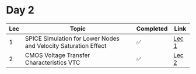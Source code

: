 # Day 2

| Lec | Topic | Completed | Link |
|-----|-------|-----------|------|
| 1 |SPICE Simulation for Lower Nodes and Velocity Saturation Effect| ✅ | [Lec 1](https://github.com/SanskarJain1009/RISC_V_Chip/tree/main/week_4/day_2/SPICE_Simulation_for_Lower_Nodes_and_Velocity_Saturation_Effect) |
| 2 | CMOS Voltage Transfer Characteristics VTC | ✅ | [Lec 2](https://github.com/SanskarJain1009/RISC_V_Chip/tree/main/week_4/day_2/CMOS_Voltage_Transfer_Characteristics_VTC) |


